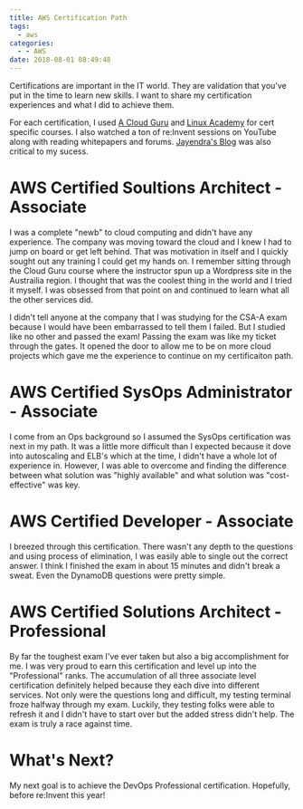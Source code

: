 ```yaml
---
title: AWS Certification Path
tags:
  - aws
categories:
  - - AWS
date: 2018-08-01 08:49:48
---
```


Certifications are important in the IT world. They are validation that you've put in the time to learn new skills. I want to share my certification experiences and what I did to achieve them. 

For each certification, I used [A Cloud Guru](https://acloud.guru/) and [Linux Academy](https://linuxacademy.com/) for cert specific courses. I also watched a ton of re:Invent sessions on YouTube along with reading whitepapers and forums. [Jayendra's Blog](http://jayendrapatil.com/) was also critical to my sucess. 

#  AWS Certified Soultions Architect - Associate

I was a complete "newb" to cloud computing and didn't have any experience. The company was moving toward the cloud and I knew I had to jump on board or get left behind. That was motivation in itself and I quickly sought out any training I could get my hands on. I remember sitting through the Cloud Guru course where the instructor spun up a Wordpress site in the Austrailia region. I thought that was the coolest thing in the world and I tried it myself. I was obsessed from that point on and continued to learn what all the other services did. 

I didn't tell anyone at the company that I was studying for the CSA-A exam because I would have been embarrassed to tell them I failed. But I studied like no other and passed the exam! Passing the exam was like my ticket through the gates. It opened the door to allow me to be on more cloud projects which gave me the experience to continue on my certificaiton path. 

#  AWS Certified SysOps Administrator - Associate

I come from an Ops background so I assumed the SysOps certification was next in my path. It was a little more difficult than I expected because it dove into autoscaling and ELB's which at the time, I didn't have a whole lot of experience in. However, I was able to overcome and finding the difference between what solution was "highly available" and what solution was "cost-effective" was key.

#  AWS Certified Developer - Associate

I breezed through this certification. There wasn't any depth to the questions and using process of elimination, I was easily able to single out the correct answer. I think I finished the exam in about 15 minutes and didn't break a sweat. Even the DynamoDB questions were pretty simple. 

#  AWS Certified Solutions Architect - Professional

By far the toughest exam I've ever taken but also a big accomplishment for me. I was very proud to earn this certification and level up into the "Professional" ranks. The accumulation of all three associate level certification definitely helped because they each dive into different services. Not only were the questions long and difficult, my testing terminal froze halfway through my exam. Luckily, they testing folks were able to refresh it and I didn't have to start over but the added stress didn't help. The exam is truly a race against time.

#  What's Next?

My next goal is to achieve the DevOps Professional certification. Hopefully, before re:Invent this year!